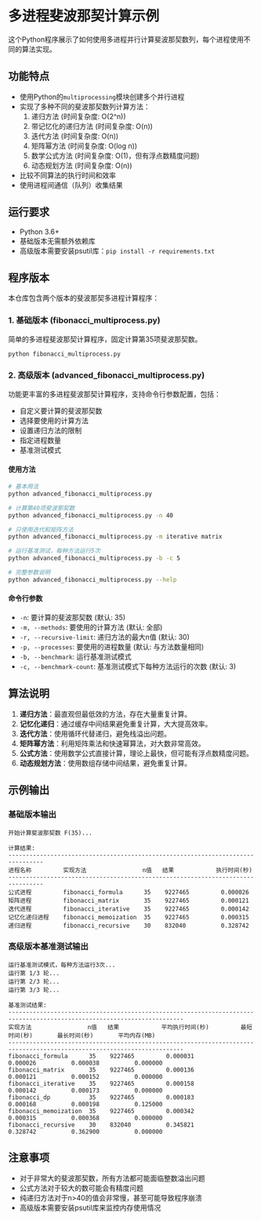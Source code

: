 # 多进程斐波那契计算示例

这个Python程序展示了如何使用多进程并行计算斐波那契数列，每个进程使用不同的算法实现。

## 功能特点

- 使用Python的`multiprocessing`模块创建多个并行进程
- 实现了多种不同的斐波那契数列计算方法：
  1. 递归方法 (时间复杂度: O(2^n))
  2. 带记忆化的递归方法 (时间复杂度: O(n))
  3. 迭代方法 (时间复杂度: O(n))
  4. 矩阵幂方法 (时间复杂度: O(log n))
  5. 数学公式方法 (时间复杂度: O(1)，但有浮点数精度问题)
  6. 动态规划方法 (时间复杂度: O(n))
- 比较不同算法的执行时间和效率
- 使用进程间通信（队列）收集结果

## 运行要求

- Python 3.6+
- 基础版本无需额外依赖库
- 高级版本需要安装psutil库：`pip install -r requirements.txt`

## 程序版本

本仓库包含两个版本的斐波那契多进程计算程序：

### 1. 基础版本 (fibonacci_multiprocess.py)

简单的多进程斐波那契计算程序，固定计算第35项斐波那契数。

```bash
python fibonacci_multiprocess.py
```

### 2. 高级版本 (advanced_fibonacci_multiprocess.py)

功能更丰富的多进程斐波那契计算程序，支持命令行参数配置，包括：

- 自定义要计算的斐波那契数
- 选择要使用的计算方法
- 设置递归方法的限制
- 指定进程数量
- 基准测试模式

#### 使用方法

```bash
# 基本用法
python advanced_fibonacci_multiprocess.py

# 计算第40项斐波那契数
python advanced_fibonacci_multiprocess.py -n 40

# 只使用迭代和矩阵方法
python advanced_fibonacci_multiprocess.py -m iterative matrix

# 运行基准测试，每种方法运行5次
python advanced_fibonacci_multiprocess.py -b -c 5

# 完整参数说明
python advanced_fibonacci_multiprocess.py --help
```

#### 命令行参数

- `-n`: 要计算的斐波那契数 (默认: 35)
- `-m, --methods`: 要使用的计算方法 (默认: 全部)
- `-r, --recursive-limit`: 递归方法的最大n值 (默认: 30)
- `-p, --processes`: 要使用的进程数量 (默认: 与方法数量相同)
- `-b, --benchmark`: 运行基准测试模式
- `-c, --benchmark-count`: 基准测试模式下每种方法运行的次数 (默认: 3)

## 算法说明

1. **递归方法**：最直观但最低效的方法，存在大量重复计算。
2. **记忆化递归**：通过缓存中间结果避免重复计算，大大提高效率。
3. **迭代方法**：使用循环代替递归，避免栈溢出问题。
4. **矩阵幂方法**：利用矩阵乘法和快速幂算法，对大数非常高效。
5. **公式方法**：使用数学公式直接计算，理论上最快，但可能有浮点数精度问题。
6. **动态规划方法**：使用数组存储中间结果，避免重复计算。

## 示例输出

### 基础版本输出

```
开始计算斐波那契数 F(35)...

计算结果:
--------------------------------------------------------------------------------
进程名称         实现方法                n值   结果            执行时间(秒)     
--------------------------------------------------------------------------------
公式进程         fibonacci_formula      35    9227465         0.000026      
矩阵进程         fibonacci_matrix       35    9227465         0.000121      
迭代进程         fibonacci_iterative    35    9227465         0.000142      
记忆化递归进程    fibonacci_memoization  35    9227465         0.000315      
递归进程         fibonacci_recursive    30    832040          0.328742      
```

### 高级版本基准测试输出

```
运行基准测试模式，每种方法运行3次...
运行第 1/3 轮...
运行第 2/3 轮...
运行第 3/3 轮...

基准测试结果:
------------------------------------------------------------------------------------------------------------------------
实现方法                n值   结果            平均执行时间(秒)         最短时间(秒)       最长时间(秒)       平均内存(MB)     
------------------------------------------------------------------------------------------------------------------------
fibonacci_formula      35    9227465         0.000031                0.000026          0.000038          0.000000      
fibonacci_matrix       35    9227465         0.000136                0.000121          0.000152          0.000000      
fibonacci_iterative    35    9227465         0.000158                0.000142          0.000173          0.000000      
fibonacci_dp           35    9227465         0.000183                0.000168          0.000198          0.125000      
fibonacci_memoization  35    9227465         0.000342                0.000315          0.000368          0.000000      
fibonacci_recursive    30    832040          0.345821                0.328742          0.362900          0.000000      
```

## 注意事项

- 对于非常大的斐波那契数，所有方法都可能面临整数溢出问题
- 公式方法对于较大的数可能会有精度问题
- 纯递归方法对于n>40的值会非常慢，甚至可能导致程序崩溃
- 高级版本需要安装psutil库来监控内存使用情况 